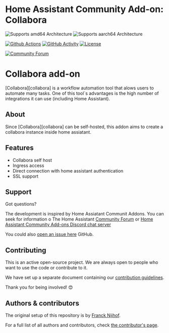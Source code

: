 # Home Assistant Community Add-on: Collabora

![Supports amd64 Architecture][amd64-shield]
![Supports aarch64 Architecture][aarch64-shield]

[![Github Actions][github-actions-shield]][github-actions]
[![GitHub Activity][commits-shield]][commits]
[![License][license-shield]](LICENSE.md)

[![Community Forum][forum-shield]][forum]

# Collabora add-on

[Collabora][collabora] is a workflow automation tool that alows users to automate many tasks. One of this tool`s advantages is the high number of integrations it can use (including Home Assistant).

## About

Since [Collabora][collabora] can be self-hosted, this addon aims to create a collabora instance inside home assiatant.

## Features

- Collabora self host
- Ingress access
- Direct connection with home assistant authentication
- SSL support

## Support

Got questions?

The development is inspired by Home Assiatant Communit Addons. You can seek for information o The Home Assistant [Community Forum][forum] or [Home Assistant Community Add-ons Discord chat server][discord]

You could also [open an issue here][issue] GitHub.

## Contributing

This is an active open-source project. We are always open to people who want to
use the code or contribute to it.

We have set up a separate document containing our
[contribution guidelines](.github/CONTRIBUTING.md).

Thank you for being involved! :heart_eyes:

## Authors & contributors

The original setup of this repository is by [Franck Nijhof][frenck].

For a full list of all authors and contributors,
check [the contributor's page][contributors].

[aarch64-shield]: https://img.shields.io/badge/aarch64-yes-green.svg
[amd64-shield]: https://img.shields.io/badge/amd64-yes-green.svg
[armhf-shield]: https://img.shields.io/badge/armhf-yes-green.svg
[commits-shield]: https://img.shields.io/github/commit-activity/y/pedrol3001/addon-collabora.svg
[commits]: https://github.com/pedrol3001/addon-collabora/commits/main
[contributors]: https://github.com/pedrol3001/addon-collabora/graphs/contributors
[discord-ha]: https://discord.gg/c5DvZ4e
[discord]: https://discord.me/hassioaddons
[docs]: https://github.com/pedrol3001/addon-collabora/blob/main/example/DOCS.md
[forum-shield]: https://img.shields.io/badge/community-forum-brightgreen.svg
[forum]: https://community.home-assistant.io/t/repository-community-hass-io-add-ons/24705?u=frenck
[frenck]: https://github.com/frenck
[github-actions-shield]: https://github.com/pedrol3001/addon-collabora/workflows/CI/badge.svg
[github-actions]: https://github.com/pedrol3001/addon-collabora/actions
[i386-shield]: https://img.shields.io/badge/i386-yes-green.svg
[issue]: https://github.com/pedrol3001/addon-collabora/issues
[license-shield]: https://img.shields.io/github/license/pedrol3001/addon-collabora.svg
[maintenance-shield]: https://img.shields.io/maintenance/yes/2022.svg
[project-stage-shield]: https://img.shields.io/badge/project%20stage-production%20ready-brightgreen.svg
[reddit]: https://reddit.com/r/homeassistant
[releases-shield]: https://img.shields.io/github/release/pedrol3001/addon-collabora.svg
[releases]: https://github.com/pedrol3001/addon-collabora/releases
[repository]: https://github.com/pedrol3001/homeassistant-repository
